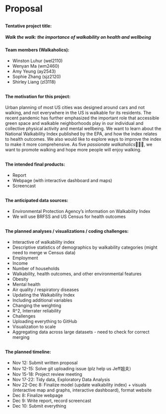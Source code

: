 Proposal
================

## 

#### Tentative project title:

##### Walk the walk: the importance of walkability on health and wellbeing

#### Team members (Walkaholics):

-   Winston Luhur (wel2110)
-   Wenyan Ma (wm2460)
-   Amy Yeung (ay2543)
-   Sophie Zhang (sjz2120)
-   Shirley Liang (zl3118)

## 

#### The motivation for this project:

Urban planning of most US cities was designed around cars and not
walking, and not everywhere in the US is walkable for its residents. The
recent pandemic has further emphasized the important role that
accessible green space and walkable neighborhoods play in our individual
and collective physical activity and mental wellbeing. We want to learn
about the National Walkability Index published by the EPA, and how the
index relates to health outcomes. We also would like to explore ways to
improve the index to make it more comprehensive. As five *passionate
walkaholics*🚶🏻‍♂️, we want to promote walking and hope more people will
enjoy walking.

## 

#### The intended final products:

-   Report
-   Webpage (with interactive dashboard and maps)
-   Screencast

## 

#### The anticipated data sources:

-   Environmental Protection Agency’s information on Walkability Index
-   We will use BRFSS and US Census for health outcomes

## 

#### The planned analyses / visualizations / coding challenges:

-   Interactive of walkability index
-   Descriptive statistics of demographics by walkability categories
    (might need to merge w Census data)
-   Employment
-   Income
-   Number of households
-   Walkability, health outcomes, and other environmental features
-   Obesity
-   Mental health
-   Air quality / respiratory diseases
-   Updating the Walkability Index
-   Including additional variables
-   Changing the weighting
-   R^2, Interrater reliability
-   Challenges
-   Uploading everything to GitHub
-   Visualization to scale
-   Aggregating data across large datasets - need to check for correct
    merging

## 

#### The planned timeline:

-   Nov 12: Submit written proposal
-   Nov 12-15: Solve git uploading issue (plz help us Jeff姐夫）
-   Nov 15-18: Project review meeting
-   Nov 17-22: Tidy data, Exploratory Data Analysis
-   Nov 22-Dec 8: Finalize model (update walkability index) + visuals
    (interactive map and graphs, interactive dashboard), format website
-   Dec 8: Finalize webpage
-   Dec 9: Write report, record screencast
-   Dec 10: Submit everything
